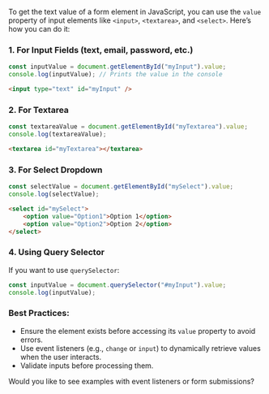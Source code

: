 To get the text value of a form element in JavaScript, you can use the `value` property of input elements like `<input>`, `<textarea>`, and `<select>`. Here’s how you can do it:

### 1. **For Input Fields (text, email, password, etc.)**
```javascript
const inputValue = document.getElementById("myInput").value;
console.log(inputValue); // Prints the value in the console
```
```html
<input type="text" id="myInput" />
```

### 2. **For Textarea**
```javascript
const textareaValue = document.getElementById("myTextarea").value;
console.log(textareaValue);
```
```html
<textarea id="myTextarea"></textarea>
```

### 3. **For Select Dropdown**
```javascript
const selectValue = document.getElementById("mySelect").value;
console.log(selectValue);
```
```html
<select id="mySelect">
    <option value="Option1">Option 1</option>
    <option value="Option2">Option 2</option>
</select>
```

### 4. **Using Query Selector**
If you want to use `querySelector`:
```javascript
const inputValue = document.querySelector("#myInput").value;
console.log(inputValue);
```

### Best Practices:
- Ensure the element exists before accessing its `value` property to avoid errors.
- Use event listeners (e.g., `change` or `input`) to dynamically retrieve values when the user interacts.
- Validate inputs before processing them.

Would you like to see examples with event listeners or form submissions?